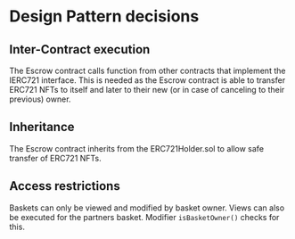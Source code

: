 # Design Pattern decisions

## Inter-Contract execution

The Escrow contract calls function from other contracts that implement the IERC721 interface. This is needed as the Escrow contract is able to transfer ERC721 NFTs to itself and later to their new (or in case of canceling to their previous) owner.

## Inheritance

The Escrow contract inherits from the ERC721Holder.sol to allow safe transfer of ERC721 NFTs.

## Access restrictions

Baskets can only be viewed and modified by basket owner. Views can also be executed for the partners basket. Modifier `isBasketOwner()` checks for this.